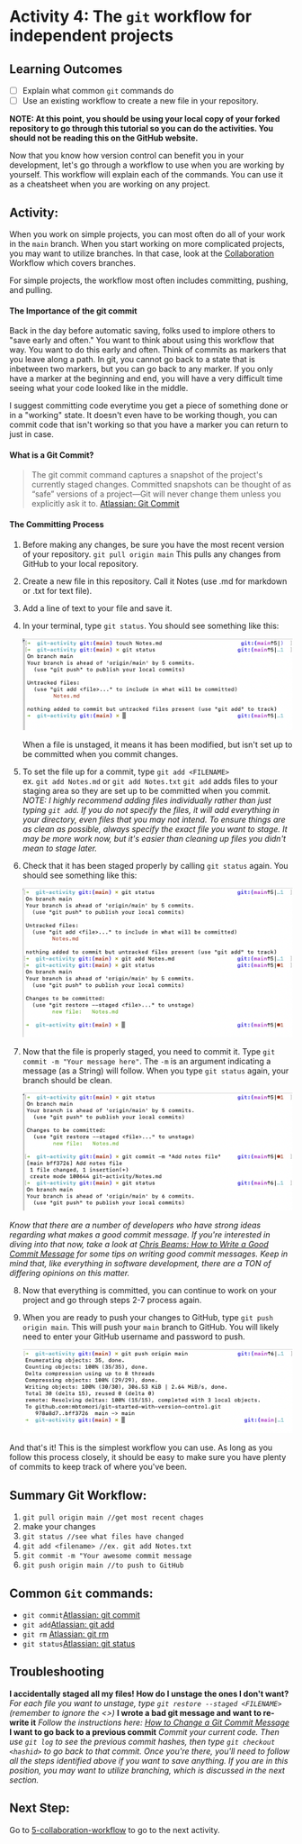# Activity 4: The `git` workflow for independent projects

## Learning Outcomes
- [ ] Explain what common `git` commands do
- [ ] Use an existing workflow to create a new file in your repository. 

**NOTE: At this point, you should be using your local copy of your forked repository to go through this tutorial 
so you can do the activities. You should not be reading this on the GitHub website.**

Now that you know how version control can benefit you in your development, let's go through a workflow to use
when you are working by yourself. This workflow will explain each of the commands. You can use it as a cheatsheet
when you are working on any project. 

## Activity:
When you work on simple projects, you can most often do all of your work in the `main` branch. When you start working on 
more complicated projects, you may want to utilize branches. In that case, look at the [Collaboration]() Workflow which 
covers branches. 

For simple projects, the workflow most often includes committing, pushing, and pulling.

#### The Importance of the git commit
Back in the day before automatic saving, folks used to implore others to "save early and often." You want to think
about using this workflow that way. You want to do this early and often. Think of commits as markers that you leave
along a path. In git, you cannot go back to a state that is inbetween two markers, but you can go back to any marker. 
If you only have a marker at the beginning and end, you will have a very difficult time seeing what your code 
looked like in the middle. 

I suggest committing code everytime you get a piece of something done or in a "working" state. It doesn't even have 
to be working though, you can commit code that isn't working so that you have a marker you can return to just in case. 

#### What is a Git Commit?
>The git commit command captures a snapshot of the project's currently staged changes. Committed snapshots can be 
thought of as “safe” versions of a project—Git will never change them unless you explicitly ask it to. [Atlassian: Git Commit](https://www.atlassian.com/git/tutorials/saving-changes/git-commit)

#### The Committing Process
1. Before making any changes, be sure you have the most recent version of your repository. 
   `git pull origin main`
   This pulls any changes from GitHub to your local repository. 
2. Create a new file in this repository. Call it Notes (use .md for markdown or .txt for text file). 
3. Add a line of text to your file and save it. 
4. In your terminal, type `git status`. You should see something like this:
   
   ![Git Status Unstaged](../assets/git-status-unstaged.png)
   
   When a file is unstaged, it means it has been modified, but isn't set up to be committed when you commit changes. 
5. To set the file up for a commit, type `git add <FILENAME>`<br>
   ex. `git add Notes.md` or `git add Notes.txt`
   `git add` adds files to your staging area so they are set up to be committed when you commit. 
   *NOTE: I highly recommend adding files individually rather than just typing `git add`. If you do not specify the
   files, it will add everything in your directory, even files that you may not intend. To ensure things are as clean
   as possible, always specify the exact file you want to stage. It may be more work now, but it's easier than cleaning
   up files you didn't mean to stage later.* 
6. Check that it has been staged properly by calling `git status` again. You should see something like this:
   
   ![Git Status staged](../assets/git-add.png)
   
7. Now that the file is properly staged, you need to commit it. Type `git commit -m "Your message here"`.
   The `-m` is an argument indicating a message (as a String) will follow. When you type `git status` again, 
   your branch should be clean.
   
   ![Git Commit With Message](../assets/git-commit.png)
   
*Know that there are a number of developers who have strong ideas regarding what makes a good commit message. If you're 
interested in diving into that now, take a look at [Chris Beams: How to Write a Good Commit Message](https://chris.beams.io/posts/git-commit/) 
for some tips on writing good commit messages. Keep in mind
that, like everything in software development, there are a TON of differing opinions on this matter.* 

8. Now that everything is committed, you can continue to work on your project and go through steps 2-7 process again. 
9. When you are ready to push your changes to GitHub, type `git push origin main`. This will push your `main` branch
to GitHub. You will likely need to enter your GitHub username and password to push. 
   
   ![Git Push](../assets/git-push.png)

And that's it! This is the simplest workflow you can use. As long as you follow this process closely, it should be easy
to make sure you have plenty of commits to keep track of where you've been. 


## Summary Git Workflow:
1. `git pull origin main //get most recent chages` 
2. make your changes
3. `git status //see what files have changed` 
4. `git add <filename> //ex. git add Notes.txt`
5. `git commit -m "Your awesome commit message`
6. `git push origin main //to push to GitHub`

## Common `Git` commands:
- `git commit`[Atlassian: git commit](https://www.atlassian.com/git/tutorials/saving-changes/git-commit)
- `git add`[Atlassian: git add](https://www.atlassian.com/git/tutorials/saving-changes)
- `git rm` [Atlassian: git rm](https://www.atlassian.com/git/tutorials/undoing-changes/git-rm)
- `git status`[Atlassian: git status](https://www.atlassian.com/git/tutorials/inspecting-a-repository)

## Troubleshooting
**I accidentally staged all my files! How do I unstage the ones I don't want?** *For each file you want to unstage, 
type `git restore --staged <FILENAME>` (remember to ignore the <>)*
**I wrote a bad git message and want to re-write it** *Follow the instructions here: [How to Change a Git Commit Message](https://linuxize.com/post/change-git-commit-message/)*
**I want to go back to a previous commit** *Commit your current code. Then use `git log` to see the previous commit 
hashes, then type `git checkout <hashid>` to go back to that commit. Once you're there, you'll need to follow all the
steps identified above if you want to save anything. If you are in this position, you may want to utilize branching, which
is discussed in the next section.*

## Next Step:
Go to [5-collaboration-workflow](./5-collaboration-workflow.md) to go to the next activity.